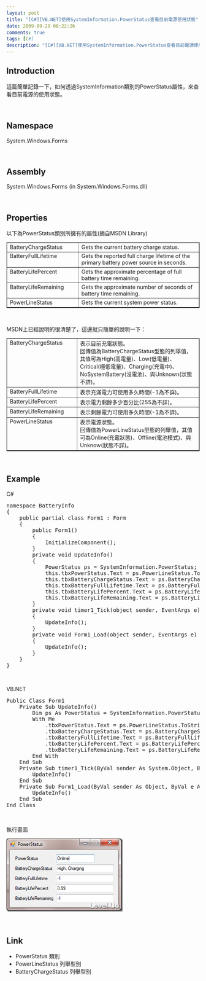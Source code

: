 ```yaml
---
layout: post
title: "[C#][VB.NET]使用SystemInformation.PowerStatus查看目前電源使用狀態"
date: 2009-09-29 08:22:26
comments: true
tags: [C#]
description: "[C#][VB.NET]使用SystemInformation.PowerStatus查看目前電源使用狀態"
---
```

<h2>Introduction</h2>  <p>這篇簡單記錄一下，如何透過SystemInformation類別的PowerStatus屬性，來查看目前電源的使用狀態。</p>  <p> </p>  <h2>Namespace</h2>  <p>System.Windows.Forms</p>  <p> </p>  <h2>Assembly</h2>  <p>System.Windows.Forms (in System.Windows.Forms.dll) </p>  <p> </p>  <h2>Properties</h2>  <p>以下為PowerStatus類別所擁有的屬性(摘自MSDN Library)</p>  <table border="1" cellspacing="0" cellpadding="2" width="701"><tbody>     <tr>       <td valign="top" width="200">BatteryChargeStatus</td>        <td valign="top" width="499">Gets the current battery charge status.</td>     </tr>      <tr>       <td valign="top" width="200">BatteryFullLifetime</td>        <td valign="top" width="499">Gets the reported full charge lifetime of the primary battery power source in seconds.</td>     </tr>      <tr>       <td valign="top" width="200">BatteryLifePercent</td>        <td valign="top" width="499">Gets the approximate percentage of full battery time remaining.</td>     </tr>      <tr>       <td valign="top" width="200">BatteryLifeRemaining</td>        <td valign="top" width="499">Gets the approximate number of seconds of battery time remaining.</td>     </tr>      <tr>       <td valign="top" width="200">PowerLineStatus</td>        <td valign="top" width="499">Gets the current system power status.</td>     </tr>   </tbody></table>  <p> </p>  <p>MSDN上已經說明的很清楚了，這邊就只簡單的說明一下：</p>  <table border="1" cellspacing="0" cellpadding="2" width="701"><tbody>     <tr>       <td valign="top" width="200">BatteryChargeStatus</td>        <td valign="top" width="499">表示目前充電狀態。          <br />回傳值為BatteryChargeStatus型態的列舉值，其值可為High(高電量)、Low(低電量)、Critical(極低電量)、Charging(充電中)、NoSystemBattery(沒電池)、與Unknown(狀態不詳)。</td>     </tr>      <tr>       <td valign="top" width="200">BatteryFullLifetime</td>        <td valign="top" width="499">表示充滿電力可使用多久時間(-1為不詳)。</td>     </tr>      <tr>       <td valign="top" width="200">BatteryLifePercent</td>        <td valign="top" width="499">表示電力剩餘多少百分比(255為不詳)。</td>     </tr>      <tr>       <td valign="top" width="200">BatteryLifeRemaining</td>        <td valign="top" width="499">表示剩餘電力可使用多久時間(-1為不詳)。</td>     </tr>      <tr>       <td valign="top" width="200">PowerLineStatus</td>        <td valign="top" width="499">表示電源狀態。          <br />回傳值為PowerLineStatus型態的列舉值，其值可為Online(充電狀態)、Offline(電池模式)、與Unknow(狀態不詳)。</td>     </tr>   </tbody></table>  <p> </p>  <h2>Example</h2>  <p />  <p>C#    <br /></p>  <div style="padding-bottom: 0px; margin: 0px; padding-left: 0px; padding-right: 0px; display: inline; float: none; padding-top: 0px" id="scid:812469c5-0cb0-4c63-8c15-c81123a09de7:1292710f-e5b1-46ab-8093-50df7304507d" class="wlWriterEditableSmartContent"><pre name="code" class="c#:nocontrols">namespace BatteryInfo
{
    public partial class Form1 : Form
    {
        public Form1()
        {
            InitializeComponent();
        }
        private void UpdateInfo()
        {
            PowerStatus ps = SystemInformation.PowerStatus;
            this.tbxPowerStatus.Text = ps.PowerLineStatus.ToString();
            this.tbxBatteryChargeStatus.Text = ps.BatteryChargeStatus.ToString();
            this.tbxBatteryFullLifetime.Text = ps.BatteryFullLifetime.ToString();
            this.tbxBatteryLifePercent.Text = ps.BatteryLifePercent.ToString();
            this.tbxBatteryLifeRemaining.Text = ps.BatteryLifeRemaining.ToString();
        }
        private void timer1_Tick(object sender, EventArgs e)
        {
            UpdateInfo();
        }
        private void Form1_Load(object sender, EventArgs e)
        {
            UpdateInfo();
        }        
    }
}</pre></div>

<p />

<p />

<p> </p>

<p>VB.NET  <br /></p>

<div style="padding-bottom: 0px; margin: 0px; padding-left: 0px; padding-right: 0px; display: inline; float: none; padding-top: 0px" id="scid:812469c5-0cb0-4c63-8c15-c81123a09de7:2b865c7d-8156-422f-b572-31e067264dd5" class="wlWriterEditableSmartContent"><pre name="code" class="vb:nocontrols">Public Class Form1
    Private Sub UpdateInfo()
        Dim ps As PowerStatus = SystemInformation.PowerStatus
        With Me
            .tbxPowerStatus.Text = ps.PowerLineStatus.ToString
            .tbxBatteryChargeStatus.Text = ps.BatteryChargeStatus.ToString
            .tbxBatteryFullLifetime.Text = ps.BatteryFullLifetime
            .tbxBatteryLifePercent.Text = ps.BatteryLifePercent
            .tbxBatteryLifeRemaining.Text = ps.BatteryLifeRemaining
        End With
    End Sub
    Private Sub timer1_Tick(ByVal sender As System.Object, ByVal e As System.EventArgs) Handles timer1.Tick
        UpdateInfo()
    End Sub
    Private Sub Form1_Load(ByVal sender As Object, ByVal e As System.EventArgs) Handles Me.Load
        UpdateInfo()
    End Sub
End Class
</pre></div>

<p />

<p> </p>

<p>執行畫面</p>

<p><img style="border-right-width: 0px; display: inline; border-top-width: 0px; border-bottom-width: 0px; border-left-width: 0px" title="image" border="0" alt="image" src="\images\posts\10817\image_thumb.png" width="304" height="191" /></p>

<p> </p>

<h2>Link</h2>

<ul>
  <li>PowerStatus 類別</li>

  <li>PowerLineStatus 列舉型別</li>

  <li>BatteryChargeStatus 列舉型別</li>
</ul>